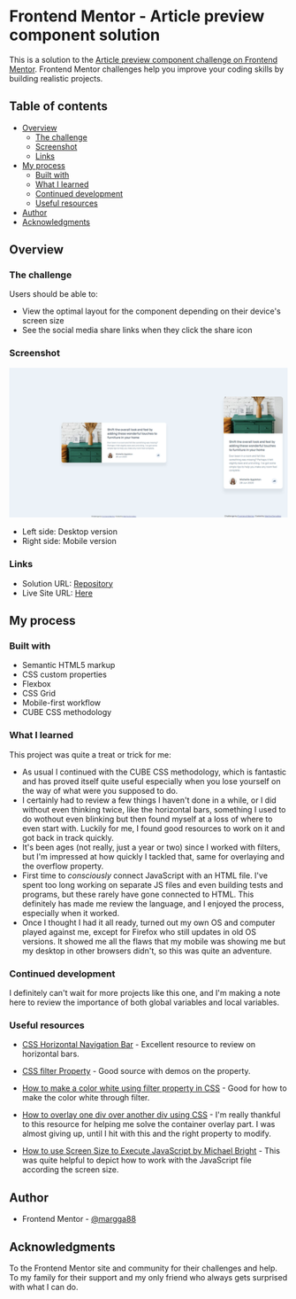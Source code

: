 # Frontend Mentor - Article preview component solution

This is a solution to the [Article preview component challenge on Frontend Mentor](https://www.frontendmentor.io/challenges/article-preview-component-dYBN_pYFT). Frontend Mentor challenges help you improve your coding skills by building realistic projects. 

## Table of contents

- [Overview](#overview)
  - [The challenge](#the-challenge)
  - [Screenshot](#screenshot)
  - [Links](#links)
- [My process](#my-process)
  - [Built with](#built-with)
  - [What I learned](#what-i-learned)
  - [Continued development](#continued-development)
  - [Useful resources](#useful-resources)
- [Author](#author)
- [Acknowledgments](#acknowledgments)


## Overview

### The challenge

Users should be able to:

- View the optimal layout for the component depending on their device's screen size
- See the social media share links when they click the share icon

### Screenshot

![](./screenshot.png)

- Left side: Desktop version
- Right side: Mobile version

### Links

- Solution URL: [Repository](https://github.com/margga88/article-preview-component)
- Live Site URL: [Here](https://margga88.github.io/article-preview-component/)

## My process

### Built with

- Semantic HTML5 markup
- CSS custom properties
- Flexbox
- CSS Grid
- Mobile-first workflow
- CUBE CSS methodology

### What I learned

This project was quite a treat or trick for me:

- As usual I continued with the CUBE CSS methodology, which is fantastic and has proved itself quite useful especially when you lose yourself on the way of what were you supposed to do.
- I certainly had to review a few things I haven't done in a while, or I did without even thinking twice, like the horizontal bars, something I used to do wothout even blinking but then found myself at a loss of where to even start with. Luckily for me, I found good resources to work on it and got back in track quickly.
- It's been ages (not really, just a year or two) since I worked with filters, but I'm impressed at how quickly I tackled that, same for overlaying and the overflow property.
- First time to _consciously_ connect JavaScript with an HTML file. I've spent too long working on separate JS files and even building tests and programs, but these rarely have gone connected to HTML. This definitely has made me review the language, and I enjoyed the process, especially when it worked.
- Once I thought I had it all ready, turned out my own OS and computer played against me, except for Firefox who still updates in old OS versions. It showed me all the flaws that my mobile was showing me but my desktop in other browsers didn't, so this was quite an adventure.  

### Continued development

I definitely can't wait for more projects like this one, and I'm making a note here to review the importance of both global variables and local variables.

### Useful resources

- [CSS Horizontal Navigation Bar](https://www.w3schools.com/Css/css_navbar_horizontal.asp) - Excellent resource to review on horizontal bars.

- [CSS filter Property](https://www.w3schools.com/cssref/css3_pr_filter.php) - Good source with demos on the property.

- [How to make a color white using filter property in CSS](https://stackoverflow.com/questions/52829623/how-to-make-a-color-white-using-filter-property-in-css#52829710) - Good for how to make the color white through filter.

- [How to overlay one div over another div using CSS](https://www.geeksforgeeks.org/css/how-to-overlay-one-div-over-another-div-using-css/) - I'm really thankful to this resource for helping me solve the container overlay part. I was almost giving up, until I hit with this and the right property to modify.

- [How to use Screen Size to Execute JavaScript by Michael Bright](https://brightwhiz.com/running-javascript-based-on-screen-size/) - This was quite helpful to depict how to work with the JavaScript file according the screen size.

## Author

- Frontend Mentor - [@margga88](https://www.frontendmentor.io/profile/margga88)

## Acknowledgments

To the Frontend Mentor site and community for their challenges and help. To my family for their support and my only friend who always gets surprised with what I can do.  

